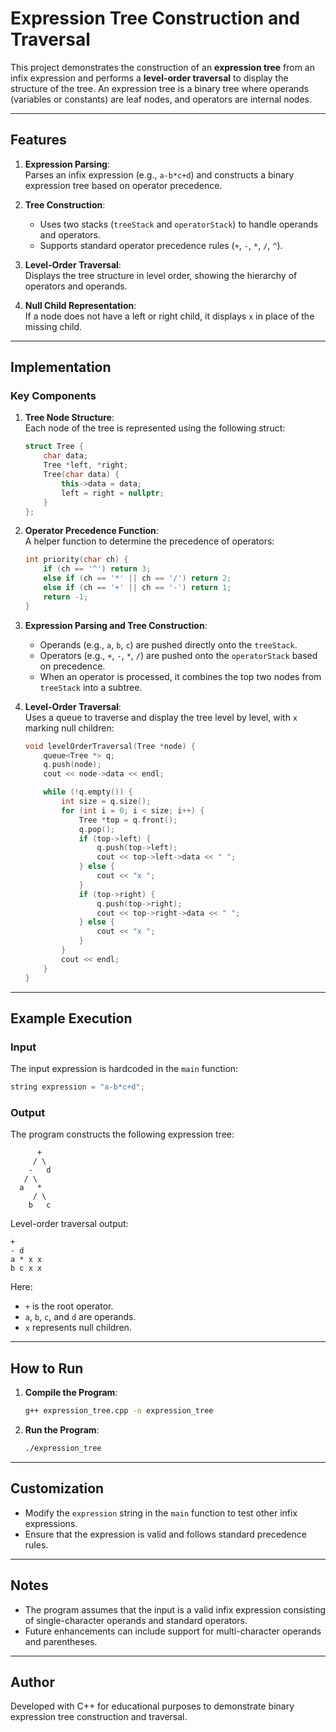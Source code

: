 # Expression Tree Construction and Traversal

This project demonstrates the construction of an **expression tree** from an infix expression and performs a **level-order traversal** to display the structure of the tree. An expression tree is a binary tree where operands (variables or constants) are leaf nodes, and operators are internal nodes.

---

## Features
1. **Expression Parsing**:  
   Parses an infix expression (e.g., `a-b*c+d`) and constructs a binary expression tree based on operator precedence.

2. **Tree Construction**:  
   - Uses two stacks (`treeStack` and `operatorStack`) to handle operands and operators.
   - Supports standard operator precedence rules (`+`, `-`, `*`, `/`, `^`).

3. **Level-Order Traversal**:  
   Displays the tree structure in level order, showing the hierarchy of operators and operands.

4. **Null Child Representation**:  
   If a node does not have a left or right child, it displays `x` in place of the missing child.

---

## Implementation

### Key Components

1. **Tree Node Structure**:  
   Each node of the tree is represented using the following struct:
   ```cpp
   struct Tree {
       char data;
       Tree *left, *right;
       Tree(char data) {
           this->data = data;
           left = right = nullptr;
       }
   };
   ```

2. **Operator Precedence Function**:  
   A helper function to determine the precedence of operators:
   ```cpp
   int priority(char ch) {
       if (ch == '^') return 3;
       else if (ch == '*' || ch == '/') return 2;
       else if (ch == '+' || ch == '-') return 1;
       return -1;
   }
   ```

3. **Expression Parsing and Tree Construction**:  
   - Operands (e.g., `a`, `b`, `c`) are pushed directly onto the `treeStack`.  
   - Operators (e.g., `+`, `-`, `*`, `/`) are pushed onto the `operatorStack` based on precedence.  
   - When an operator is processed, it combines the top two nodes from `treeStack` into a subtree.

4. **Level-Order Traversal**:  
   Uses a queue to traverse and display the tree level by level, with `x` marking null children:
   ```cpp
   void levelOrderTraversal(Tree *node) {
       queue<Tree *> q;
       q.push(node);
       cout << node->data << endl;

       while (!q.empty()) {
           int size = q.size();
           for (int i = 0; i < size; i++) {
               Tree *top = q.front();
               q.pop();
               if (top->left) {
                   q.push(top->left);
                   cout << top->left->data << " ";
               } else {
                   cout << "x ";
               }
               if (top->right) {
                   q.push(top->right);
                   cout << top->right->data << " ";
               } else {
                   cout << "x ";
               }
           }
           cout << endl;
       }
   }
   ```

---

## Example Execution

### Input
The input expression is hardcoded in the `main` function:
```cpp
string expression = "a-b*c+d";
```

### Output
The program constructs the following expression tree:  
```
      +
     / \
    -   d
   / \
  a   *
     / \
    b   c
```

Level-order traversal output:
```
+ 
- d 
a * x x 
b c x x 
```

Here:
- `+` is the root operator.
- `a`, `b`, `c`, and `d` are operands.
- `x` represents null children.

---

## How to Run

1. **Compile the Program**:
   ```bash
   g++ expression_tree.cpp -o expression_tree
   ```

2. **Run the Program**:
   ```bash
   ./expression_tree
   ```

---

## Customization

- Modify the `expression` string in the `main` function to test other infix expressions.
- Ensure that the expression is valid and follows standard precedence rules.

---

## Notes

- The program assumes that the input is a valid infix expression consisting of single-character operands and standard operators.
- Future enhancements can include support for multi-character operands and parentheses.

---

## Author

Developed with C++ for educational purposes to demonstrate binary expression tree construction and traversal.